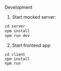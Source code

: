 Development

1. Start mocked server:
```xml
cd server
npm install
npm run dev
```

2. Start frontend app
``` 
cd client
npm install
npm run
```
